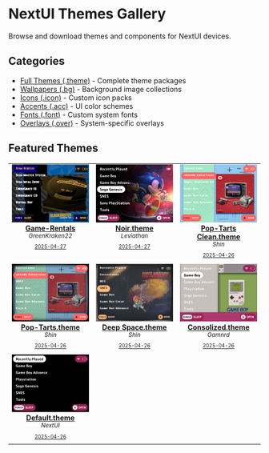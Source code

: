 # NextUI Themes Gallery

Browse and download themes and components for NextUI devices.

## Categories

- [Full Themes (.theme)](/.github/index/themes/index.md) - Complete theme packages
- [Wallpapers (.bg)](/.github/index/wallpapers/index.md) - Background image collections
- [Icons (.icon)](/.github/index/icons/index.md) - Custom icon packs
- [Accents (.acc)](/.github/index/accents/index.md) - UI color schemes
- [Fonts (.font)](/.github/index/fonts/index.md) - Custom system fonts
- [Overlays (.over)](/.github/index/overlays/index.md) - System-specific overlays

## Featured Themes

<table align="center"><tr>
<td align="center" valign="top" width="33%">

<a href="https://github.com/Leviathanium/NextUI-Themes/raw/main/Packages/themes/Game-Rentals.theme.zip">
<img title="Name: Game-Rentals&#013;Author: GreenKraken22&#013;Last updated: 2025-04-27&#013;(Click to download)" width="480px" src="https://github.com/Leviathanium/NextUI-Themes/raw/main/Catalog/.metadata/previews/Game-Rentals.theme.png" /><br/>
<b>Game-Rentals</b>
</a><br/>
<sup><i>GreenKraken22</i></sup><br>
<sub>
<sup><a title="Last updated: 2025-04-27" href="https://github.com/Leviathanium/NextUI-Themes/commits/main/Catalog/Themes/Game-Rentals">2025-04-27</a></sup>

</sub>
</td>

<td align="center" valign="top" width="33%">

<a href="https://github.com/Leviathanium/NextUI-Themes/raw/main/Packages/themes/Noir.theme.zip">
<img title="Name: Noir.theme&#013;Author: Leviathan&#013;Last updated: 2025-04-27&#013;(Click to download)" width="480px" src="https://github.com/Leviathanium/NextUI-Themes/raw/main/Catalog/.metadata/previews/Noir.theme.png" /><br/>
<b>Noir.theme</b>
</a><br/>
<sup><i>Leviathan</i></sup><br>
<sub>
<sup><a title="Last updated: 2025-04-27" href="https://github.com/Leviathanium/NextUI-Themes/commits/main/Catalog/Themes/Noir.theme">2025-04-27</a></sup>

</sub>
</td>

<td align="center" valign="top" width="33%">

<a href="https://github.com/Leviathanium/NextUI-Themes/raw/main/Packages/themes/Pop-Tarts-Clean.theme.zip">
<img title="Name: Pop-Tarts Clean.theme&#013;Author: Shin&#013;Last updated: 2025-04-26&#013;(Click to download)" width="480px" src="https://github.com/Leviathanium/NextUI-Themes/raw/main/Catalog/.metadata/previews/Pop-Tarts-Clean.theme.png" /><br/>
<b>Pop-Tarts Clean.theme</b>
</a><br/>
<sup><i>Shin</i></sup><br>
<sub>
<sup><a title="Last updated: 2025-04-26" href="https://github.com/Leviathanium/NextUI-Themes/commits/main/Catalog/Themes/Pop-Tarts Clean.theme">2025-04-26</a></sup>

</sub>
</td>
</tr><tr>
<td align="center" valign="top" width="33%">

<a href="https://github.com/Leviathanium/NextUI-Themes/raw/main/Packages/themes/Pop-Tarts.theme.zip">
<img title="Name: Pop-Tarts.theme&#013;Author: Shin&#013;Last updated: 2025-04-26&#013;(Click to download)" width="480px" src="https://github.com/Leviathanium/NextUI-Themes/raw/main/Catalog/.metadata/previews/Pop-Tarts.theme.png" /><br/>
<b>Pop-Tarts.theme</b>
</a><br/>
<sup><i>Shin</i></sup><br>
<sub>
<sup><a title="Last updated: 2025-04-26" href="https://github.com/Leviathanium/NextUI-Themes/commits/main/Catalog/Themes/Pop-Tarts.theme">2025-04-26</a></sup>

</sub>
</td>

<td align="center" valign="top" width="33%">

<a href="https://github.com/Leviathanium/NextUI-Themes/raw/main/Packages/themes/Deep-Space.theme.zip">
<img title="Name: Deep Space.theme&#013;Author: Shin&#013;Last updated: 2025-04-26&#013;(Click to download)" width="480px" src="https://github.com/Leviathanium/NextUI-Themes/raw/main/Catalog/.metadata/previews/Deep-Space.theme.png" /><br/>
<b>Deep Space.theme</b>
</a><br/>
<sup><i>Shin</i></sup><br>
<sub>
<sup><a title="Last updated: 2025-04-26" href="https://github.com/Leviathanium/NextUI-Themes/commits/main/Catalog/Themes/Deep Space.theme">2025-04-26</a></sup>

</sub>
</td>

<td align="center" valign="top" width="33%">

<a href="https://github.com/Leviathanium/NextUI-Themes/raw/main/Packages/themes/Consolized.theme.zip">
<img title="Name: Consolized.theme&#013;Author: Gamnrd&#013;Last updated: 2025-04-26&#013;(Click to download)" width="480px" src="https://github.com/Leviathanium/NextUI-Themes/raw/main/Catalog/.metadata/previews/Consolized.theme.png" /><br/>
<b>Consolized.theme</b>
</a><br/>
<sup><i>Gamnrd</i></sup><br>
<sub>
<sup><a title="Last updated: 2025-04-26" href="https://github.com/Leviathanium/NextUI-Themes/commits/main/Catalog/Themes/Consolized.theme">2025-04-26</a></sup>

</sub>
</td>
</tr><tr>
<td align="center" valign="top" width="33%">

<a href="https://github.com/Leviathanium/NextUI-Themes/raw/main/Packages/themes/Default.theme.zip">
<img title="Name: Default.theme&#013;Author: NextUI&#013;Last updated: 2025-04-26&#013;(Click to download)" width="480px" src="https://github.com/Leviathanium/NextUI-Themes/raw/main/Catalog/.metadata/previews/Default.theme.png" /><br/>
<b>Default.theme</b>
</a><br/>
<sup><i>NextUI</i></sup><br>
<sub>
<sup><a title="Last updated: 2025-04-26" href="https://github.com/Leviathanium/NextUI-Themes/commits/main/Catalog/Themes/Default.theme">2025-04-26</a></sup>

</sub>
</td>



</tr></table>

